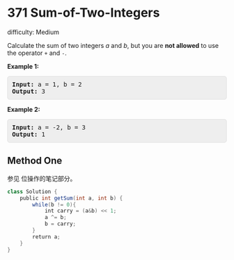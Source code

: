 # 371 Sum-of-Two-Integers 
 
difficulty: Medium 
 
<style>
        section pre{
          background-color: #eee;
          border: 1px solid #ddd;
          padding:10px;
          border-radius: 5px;
        }
      </style>
<section>
<div><p>Calculate the sum of two integers <i>a</i> and <i>b</i>, but you are <b>not allowed</b> to use the operator <code>+</code> and <code>-</code>.</p>
<div>
<p><strong>Example 1:</strong></p>
<pre><strong>Input: </strong>a = <span id="example-input-1-1">1</span>, b = <span id="example-input-1-2">2</span>
<strong>Output: </strong><span id="example-output-1">3</span>
</pre>
<div>
<p><strong>Example 2:</strong></p>
<pre><strong>Input: </strong>a = -<span id="example-input-2-1">2</span>, b = <span id="example-input-2-2">3</span>
<strong>Output: </strong>1
</pre>
</div>
</div>
</div></section>
 
 ## Method One 
 
 参见 位操作的笔记部分。
``` Java
class Solution {
    public int getSum(int a, int b) {
        while(b != 0){
            int carry = (a&b) << 1;
            a ^= b;
            b = carry;
        }
        return a;
    }
}
​
```